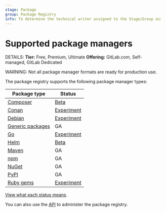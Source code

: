 ```yaml
---
stage: Package
group: Package Registry
info: To determine the technical writer assigned to the Stage/Group associated with this page, see https://handbook.gitlab.com/handbook/product/ux/technical-writing/#assignments
---
```


# Supported package managers

DETAILS:
**Tier:** Free, Premium, Ultimate
**Offering:** GitLab.com, Self-managed, GitLab Dedicated

WARNING:
Not all package manager formats are ready for production use.

The package registry supports the following package manager types:

| Package type                                     | Status |
|--------------------------------------------------|--------|
| [Composer](../composer_repository/index.md)      | [Beta](https://gitlab.com/groups/gitlab-org/-/epics/6817) |
| [Conan](../conan_repository/index.md)            | [Experiment](https://gitlab.com/groups/gitlab-org/-/epics/6816) |
| [Debian](../debian_repository/index.md)          | [Experiment](https://gitlab.com/groups/gitlab-org/-/epics/6057) |
| [Generic packages](../generic_packages/index.md) | GA     |
| [Go](../go_proxy/index.md)                       | [Experiment](https://gitlab.com/groups/gitlab-org/-/epics/3043) |
| [Helm](../helm_repository/index.md)              | [Beta](https://gitlab.com/groups/gitlab-org/-/epics/6366) |
| [Maven](../maven_repository/index.md)            | GA     |
| [npm](../npm_registry/index.md)                  | GA     |
| [NuGet](../nuget_repository/index.md)            | GA     |
| [PyPI](../pypi_repository/index.md)              | GA     |
| [Ruby gems](../rubygems_registry/index.md)       | [Experiment](https://gitlab.com/groups/gitlab-org/-/epics/3200) |

[View what each status means](../../../policy/experiment-beta-support.md).

You can also use the [API](../../../api/packages.md) to administer the package registry.
